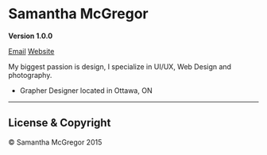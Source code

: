 # Samantha McGregor

**Version 1.0.0**

[Email](hello@samanthamcgregor.ca)
[Website](samanthamcgregor.ca)

My biggest passion is design, I specialize in UI/UX, Web Design and photography.

- Grapher Designer located in Ottawa, ON

---

## License & Copyright

© Samantha McGregor 2015
